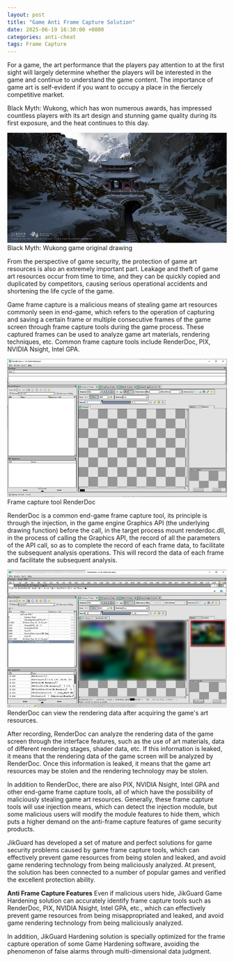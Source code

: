 ```yaml
---
layout: post
title: "Game Anti Frame Capture Solution"
date: 2025-06-19 16:30:00 +0800
categories: anti-cheat
tags: Frame Capture
---
```


For a game, the art performance that the players pay attention to at the first sight will largely determine whether the players will be interested in the game and continue to understand the game content. The importance of game art is self-evident if you want to occupy a place in the fiercely competitive market.<!-- more -->  

Black Myth: Wukong, which has won numerous awards, has impressed countless players with its art design and stunning game quality during its first exposure, and the heat continues to this day.

![315_21](/assets/res/2025/BlackMyth.jpg)  
Black Myth: Wukong game original drawing

From the perspective of game security, the protection of game art resources is also an extremely important part. Leakage and theft of game art resources occur from time to time, and they can be quickly copied and duplicated by competitors, causing serious operational accidents and shortening the life cycle of the game.

Game frame capture is a malicious means of stealing game art resources commonly seen in end-game, which refers to the operation of capturing and saving a certain frame or multiple consecutive frames of the game screen through frame capture tools during the game process. These captured frames can be used to analyze game art materials, rendering techniques, etc. Common frame capture tools include RenderDoc, PIX, NVIDIA Nsight, Intel GPA.

![315_21](/assets/res/2025/RenderDoc.png)  
Frame capture tool RenderDoc

RenderDoc is a common end-game frame capture tool, its principle is through the injection, in the game engine Graphics API (the underlying drawing function) before the call, in the target process mount renderdoc.dll, in the process of calling the Graphics API, the record of all the parameters of the API call, so as to complete the record of each frame data, to facilitate the subsequent analysis operations. This will record the data of each frame and facilitate the subsequent analysis.

![315_21](/assets/res/2025/RenderDoc1.png)  
RenderDoc can view the rendering data after acquiring the game's art resources.

After recording, RenderDoc can analyze the rendering data of the game screen through the interface features, such as the use of art materials, data of different rendering stages, shader data, etc. If this information is leaked, it means that the rendering data of the game screen will be analyzed by RenderDoc. Once this information is leaked, it means that the game art resources may be stolen and the rendering technology may be stolen.

In addition to RenderDoc, there are also PIX, NVIDIA Nsight, Intel GPA and other end-game frame capture tools, all of which have the possibility of maliciously stealing game art resources. Generally, these frame capture tools will use injection means, which can detect the injection module, but some malicious users will modify the module features to hide them, which puts a higher demand on the anti-frame capture features of game security products.

JikGuard has developed a set of mature and perfect solutions for game security problems caused by game frame capture tools, which can effectively prevent game resources from being stolen and leaked, and avoid game rendering technology from being maliciously analyzed. At present, the solution has been connected to a number of popular games and verified the excellent protection ability.
 
**Anti Frame Capture Features**
Even if malicious users hide, JikGuard Game Hardening solution can accurately identify frame capture tools such as RenderDoc, PIX, NVIDIA Nsight, Intel GPA, etc., which can effectively prevent game resources from being misappropriated and leaked, and avoid game rendering technology from being maliciously analyzed.

In addition, JikGuard Hardening solution is specially optimized for the frame capture operation of some Game Hardening software, avoiding the phenomenon of false alarms through multi-dimensional data judgment.